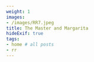 ```yaml
---
weight: 1
images:
- /images/RR7.jpeg
title: The Master and Margarita
hideExif: true
tags:
- home # all posts
- rr
---
```


